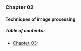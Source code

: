 ### Chapter 02
#### Techniques of image processing

##### Table of contents:
* [Chapter_03](/all/chapter_03):